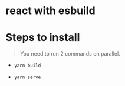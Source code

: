 # react with esbuild

# Steps to install

> You need to run 2 commands on parallel.

- ```bash
  yarn build
  ```
- ```bash
  yarn serve
  ```
